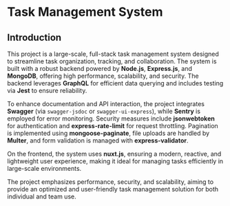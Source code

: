 # Task Management System

## Introduction

This project is a large-scale, full-stack task management system designed to streamline task organization, tracking, and collaboration. The system is built with a robust backend powered by **Node.js**, **Express.js**, and **MongoDB**, offering high performance, scalability, and security. The backend leverages **GraphQL** for efficient data querying and includes testing via **Jest** to ensure reliability.

To enhance documentation and API interaction, the project integrates **Swagger** (via `swagger-jsdoc` or `swagger-ui-express`), while **Sentry** is employed for error monitoring. Security measures include **jsonwebtoken** for authentication and **express-rate-limit** for request throttling. Pagination is implemented using **mongoose-paginate**, file uploads are handled by **Multer**, and form validation is managed with **express-validator**.

On the frontend, the system uses **nuxt.js**, ensuring a modern, reactive, and lightweight user experience, making it ideal for managing tasks efficiently in large-scale environments.

The project emphasizes performance, security, and scalability, aiming to provide an optimized and user-friendly task management solution for both individual and team use.
